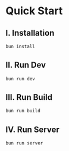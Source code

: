 # Quick Start

## I. Installation

```bash
bun install
```

## II. Run Dev

```bash
bun run dev
```

## III. Run Build

```bash
bun run build
```

## IV. Run Server

```bash
bun run server
```
